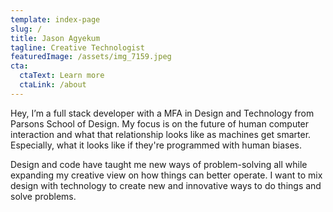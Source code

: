 ```yaml
---
template: index-page
slug: /
title: Jason Agyekum
tagline: Creative Technologist
featuredImage: /assets/img_7159.jpeg
cta:
  ctaText: Learn more
  ctaLink: /about
---
```

Hey, I’m a full stack developer with a MFA in Design and Technology from Parsons School of Design. My focus is on the future of human computer interaction and what that relationship looks like as machines get smarter. Especially, what it looks like if they're programmed with human biases. 

Design and code have taught me new ways of problem-solving all while expanding my creative view on how things can better operate. I want to mix design with technology to create new and innovative ways to do things and solve problems.